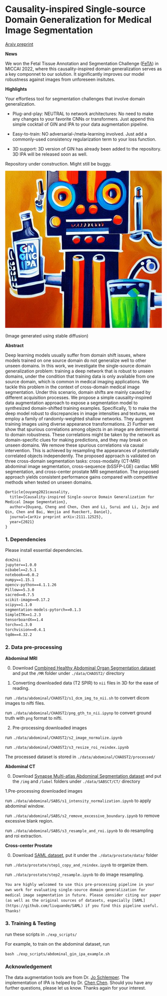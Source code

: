 # Causality-inspired Single-source Domain Generalization for Medical Image Segmentation
[Arxiv preprint](https://arxiv.org/abs/2111.12525)

**News**

We won the Fetal Tissue Annotation and Segmentation Challenge ([FeTA](https://feta.grand-challenge.org/Home/)) in MICCAI 2022, where this causality-inspired domain generalization serves as a key componnet to our solution. It significantly improves our model robustness against images from unforeseen insitutes.

**Highlights**

Your effortless tool for segmentation challenges that involve domain generalization.

- Plug-and-play: NEUTRAL to network architectures: No need to make any changes to your favorite CNNs or transformers. Just append this simple cocktail of GIN and IPA to your data augmentation pipeline.

- Easy-to-train: NO adversarial-/meta-learning involved. Just add a commonly-used consistency regularization term to your loss function.  

- 3D support: 3D version of GIN has already been added to the repository. 3D IPA will be released soon as well.

Repository under construction. Might still be buggy.

![](./stable_diffusion.jpeg)

(Image generated using stable diffusion)

**Abstract**

Deep learning models usually suffer from domain shift issues, where models trained on one source domain do not generalize well to other unseen domains. In this work, we investigate the single-source domain generalization problem: training a deep network that is robust to unseen domains, under the condition that training data is only available from one source domain, which is common in medical imaging applications. We tackle this problem in the context of cross-domain medical image segmentation. Under this scenario, domain shifts are mainly caused by different acquisition processes. We propose a simple causality-inspired data augmentation approach to expose a segmentation model to synthesized domain-shifted training examples. Specifically, 1) to make the deep model robust to discrepancies in image intensities and textures, we employ a family of randomly-weighted shallow networks. They augment training images using diverse appearance transformations. 2) Further we show that spurious correlations among objects in an image are detrimental to domain robustness. These correlations might be taken by the network as domain-specific clues for making predictions, and they may break on unseen domains. We remove these spurious correlations via causal intervention. This is achieved by resampling the appearances of potentially correlated objects independently. The proposed approach is validated on three cross-domain segmentation tasks: cross-modality (CT-MRI) abdominal image segmentation, cross-sequence (bSSFP-LGE) cardiac MRI segmentation, and cross-center prostate MRI segmentation. The proposed approach yields consistent performance gains compared with competitive methods when tested on unseen domains. 


```
@article{ouyang2021causality,
  title={Causality-inspired Single-source Domain Generalization for Medical Image Segmentation},
  author={Ouyang, Cheng and Chen, Chen and Li, Surui and Li, Zeju and Qin, Chen and Bai, Wenjia and Rueckert, Daniel},
  journal={arXiv preprint arXiv:2111.12525},
  year={2021}
}

```


### 1. Dependencies

Please install essential dependencies.

```
dcm2nii
jupyter==1.0.0
nibabel==2.5.1
notebook==6.0.2
numpy==1.15.1
opencv-python==4.1.1.26
Pillow==5.3.0
sacred==0.7.5
scikit-image==0.17.2
scipy==1.1.0
segmentation-models-pytorch==0.1.3
SimpleITK==1.2.3
tensorboardX==1.4
torch==1.3.0
torchvision==0.4.1
tqdm==4.32.2
```

### 2. Data pre-processing 

**Abdominal MRI**

0. Download [Combined Healthy Abdominal Organ Segmentation dataset](https://chaos.grand-challenge.org/) and put the `/MR` folder under `./data/CHAOST2/` directory

1. Converting downloaded data (T2 SPIR) to `nii` files in 3D for the ease of reading.

run `./data/abdominal/CHAOST2/s1_dcm_img_to_nii.sh` to convert dicom images to nifti files.

run `./data/abdominal/CHAOST2/png_gth_to_nii.ipynp` to convert ground truth with `png` format to nifti.

2. Pre-processing downloaded images

run `./data/abdominal/CHAOST2/s2_image_normalize.ipynb`

run `./data/abdominal/CHAOST2/s3_resize_roi_reindex.ipynb`

The processed dataset is stored in `./data/abdominal/CHAOST2/processed/`

**Abdominal CT**

0. Download [Synapse Multi-atlas Abdominal Segmentation dataset](https://www.synapse.org/#!Synapse:syn3193805/wiki/217789) and put the `/img` and `/label` folders under `./data/SABSCT/CT/` directory

1.Pre-processing downloaded images

run `./data/abdominal/SABS/s1_intensity_normalization.ipynb` to apply abdominal window.

run `./data/abdominal/SABS/s2_remove_excessive_boundary.ipynb` to remove excessive blank region. 

run `./data/abdominal/SABS/s3_resample_and_roi.ipynb` to do resampling and roi extraction.


**Cross-center Prostate**

0. Download [SAML dataset](https://github.com/liuquande/SAML), put it under the `./data/prostate/data/` folder

run `./data/prostate/step1_copy_and_reindex.ipynb` to organize them.

run `./data/prostate/step2_resample.ipynb` to do image resampling.

`
You are highly welcomed to use this pre-processing pipeline in your own work for evaluating single-source domain generalization for medical image segmentation in future. Please consider citing our paper (as well as the original sources of datasets, especially [SAML](https://github.com/liuquande/SAML) if you find this pipeline useful. Thanks! 
`

### 3. Training & Testing

run these scripts in `./exp_scripts/`

For example, to train on the abdominal dataset, run

`bash ./exp_scripts/abdominal_gin_ipa_example.sh`

### Acknowledgement

The data augmentation tools are from Dr. [Jo Schlemper](https://github.com/js3611). The implementation of IPA is helped by Dr. [Chen Chen](https://github.com/cherise215/AdvBias). Should you have any further questions, please let us know. Thanks again for your interest.

